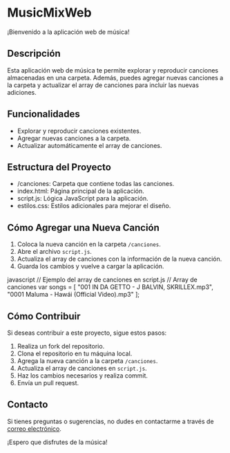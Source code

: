 # MusicMixWeb

¡Bienvenido a la aplicación web de música!

## Descripción

Esta aplicación web de música te permite explorar y reproducir canciones almacenadas en una carpeta. Además, puedes agregar nuevas canciones a la carpeta y actualizar el array de canciones para incluir las nuevas adiciones.

## Funcionalidades

- Explorar y reproducir canciones existentes.
- Agregar nuevas canciones a la carpeta.
- Actualizar automáticamente el array de canciones.

## Estructura del Proyecto

- /canciones: Carpeta que contiene todas las canciones.
- index.html: Página principal de la aplicación.
- script.js: Lógica JavaScript para la aplicación.
- estilos.css: Estilos adicionales para mejorar el diseño.

## Cómo Agregar una Nueva Canción

1. Coloca la nueva canción en la carpeta `/canciones`.
2. Abre el archivo `script.js`.
3. Actualiza el array de canciones con la información de la nueva canción.
4. Guarda los cambios y vuelve a cargar la aplicación.

javascript
// Ejemplo del array de canciones en script.js
// Array de canciones
var songs = [
  "001 IN DA GETTO - J BALVIN, SKRILLEX.mp3",
  "0001 Maluma - Hawái (Official Video).mp3"
];
## Cómo Contribuir

Si deseas contribuir a este proyecto, sigue estos pasos:

1. Realiza un fork del repositorio.
2. Clona el repositorio en tu máquina local.
3. Agrega la nueva canción a la carpeta `/canciones`.
4. Actualiza el array de canciones en `script.js`.
5. Haz los cambios necesarios y realiza commit.
6. Envía un pull request.


## Contacto

Si tienes preguntas o sugerencias, no dudes en contactarme a través de [correo electrónico](mailto:jhomti2002@gmail.com).

¡Espero que disfrutes de la música!
